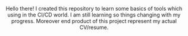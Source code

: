 <p align="center">
  Hello there!
  I created this repository to learn some basics of tools which using in the CI/CD world.
  I am still learning so things changing with my progress.
  Moreover end product of this project represent my actual CV/resume.
</p>
